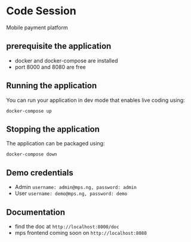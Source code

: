 # Code Session

Mobile payment platform 

## prerequisite the application

- docker and docker-compose are installed
- port 8000 and 8080 are free

## Running the application

You can run your application in dev mode that enables live coding using:
```shell script
docker-compose up
```

## Stopping the application

The application can be packaged using:
```shell script
docker-compose down
```

## Demo credentials

- Admin `username: admin@mps.ng, password: admin`
- User `username: demo@mps.ng, password: demo`

## Documentation

- find the doc at `http://localhost:8000/doc`
- mps frontend coming soon on `http://localhost:8080`